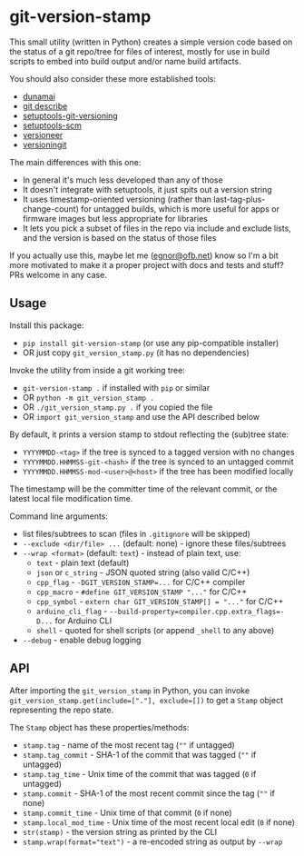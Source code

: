 # git-version-stamp

This small utility (written in Python) creates a simple version code based
on the status of a git repo/tree for files of interest, mostly for use in
build scripts to embed into build output and/or name build artifacts.

You should also consider these more established tools:
- [dunamai](https://github.com/mtkennerly/dunamai#readme)
- [git describe](https://git-scm.com/docs/git-describe)
- [setuptools-git-versioning](https://setuptools-git-versioning.readthedocs.io/)
- [setuptools-scm](https://github.com/pypa/setuptools-scm#readme)
- [versioneer](https://github.com/python-versioneer/python-versioneer#readme)
- [versioningit](https://versioningit.readthedocs.io/)

The main differences with this one:
- In general it's much less developed than any of those
- It doesn't integrate with setuptools, it just spits out a version string
- It uses timestamp-oriented versioning (rather than last-tag-plus-change-count)
  for untagged builds, which is more useful for apps or firmware images
  but less appropriate for libraries
- It lets you pick a subset of files in the repo via include and exclude
  lists, and the version is based on the status of those files

If you actually use this, maybe let me (egnor@ofb.net) know so I'm a bit
more motivated to make it a proper project with docs and tests and stuff?
PRs welcome in any case.

## Usage

Install this package:
- `pip install git-version-stamp` (or use any pip-compatible installer)
- OR just copy `git_version_stamp.py` (it has no dependencies)

Invoke the utility from inside a git working tree:
- `git-version-stamp .` if installed with `pip` or similar
- OR `python -m git_version_stamp .`
- OR `./git_version_stamp.py .` if you copied the file
- OR `import git_version_stamp` and use the API described below

By default, it prints a version stamp to stdout reflecting the (sub)tree state:
- `YYYYMMDD-<tag>` if the tree is synced to a tagged version with no changes
- `YYYYMMDD.HHMMSS-git-<hash>` if the tree is synced to an untagged commit
- `YYYYMMDD.HHMMSS-mod-<user>@<host>` if the tree has been modified locally

The timestamp will be the committer time of the relevant commit, or the
latest local file modification time.

Command line arguments:
- list files/subtrees to scan (files in `.gitignore` will be skipped)
- `--exclude <dir/file> ...` (default: none) - ignore these files/subtrees
- `--wrap <format>` (default: `text`) - instead of plain text, use:
  - `text` - plain text (default)
  - `json` or `c_string` - JSON quoted string (also valid C/C++)
  - `cpp_flag` - `-DGIT_VERSION_STAMP=...` for C/C++ compiler
  - `cpp_macro` - `#define GIT_VERSION_STAMP "..."` for C/C++
  - `cpp_symbol` - `extern char GIT_VERSION_STAMP[] = "..."` for C/C++
  - `arduino_cli_flag` - `--build-property=compiler.cpp.extra_flags=-D...`
    for Arduino CLI
  - `shell` - quoted for shell scripts (or append `_shell` to any above)
- `--debug` - enable debug logging

## API

After importing the `git_version_stamp` in Python, you can invoke
`git_version_stamp.get(include=["."], exclude=[])` to get a `Stamp` object
representing the repo state.

The `Stamp` object has these properties/methods:
- `stamp.tag` - name of the most recent tag (`""` if untagged)
- `stamp.tag_commit` - SHA-1 of the commit that was tagged (`""` if untagged)
- `stamp.tag_time` - Unix time of the commit that was tagged (`0` if untagged)
- `stamp.commit` - SHA-1 of the most recent commit since the tag (`""` if none)
- `stamp.commit_time` - Unix time of that commit (`0` if none)
- `stamp.local_mod_time` - Unix time of the most recent local edit (`0` if none)
- `str(stamp)` - the version string as printed by the CLI
- `stamp.wrap(format="text")` - a re-encoded string as output by `--wrap`
